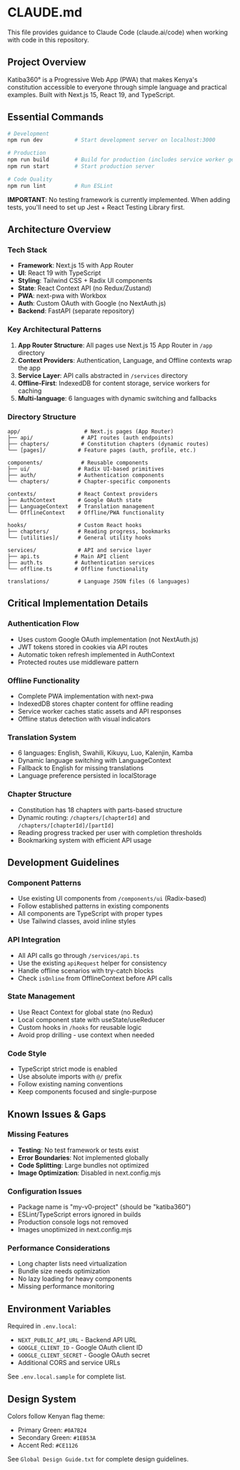 # CLAUDE.md

This file provides guidance to Claude Code (claude.ai/code) when working with code in this repository.

## Project Overview

Katiba360° is a Progressive Web App (PWA) that makes Kenya's constitution accessible to everyone through simple language and practical examples. Built with Next.js 15, React 19, and TypeScript.

## Essential Commands

```bash
# Development
npm run dev          # Start development server on localhost:3000

# Production
npm run build        # Build for production (includes service worker generation)
npm run start        # Start production server

# Code Quality
npm run lint         # Run ESLint
```

**IMPORTANT**: No testing framework is currently implemented. When adding tests, you'll need to set up Jest + React Testing Library first.

## Architecture Overview

### Tech Stack
- **Framework**: Next.js 15 with App Router
- **UI**: React 19 with TypeScript
- **Styling**: Tailwind CSS + Radix UI components
- **State**: React Context API (no Redux/Zustand)
- **PWA**: next-pwa with Workbox
- **Auth**: Custom OAuth with Google (no NextAuth.js)
- **Backend**: FastAPI (separate repository)

### Key Architectural Patterns

1. **App Router Structure**: All pages use Next.js 15 App Router in `/app` directory
2. **Context Providers**: Authentication, Language, and Offline contexts wrap the app
3. **Service Layer**: API calls abstracted in `/services` directory
4. **Offline-First**: IndexedDB for content storage, service workers for caching
5. **Multi-language**: 6 languages with dynamic switching and fallbacks

### Directory Structure

```
app/                    # Next.js pages (App Router)
├── api/               # API routes (auth endpoints)
├── chapters/          # Constitution chapters (dynamic routes)
└── [pages]/          # Feature pages (auth, profile, etc.)

components/            # Reusable components
├── ui/               # Radix UI-based primitives
├── auth/             # Authentication components
└── chapters/         # Chapter-specific components

contexts/             # React Context providers
├── AuthContext       # Google OAuth state
├── LanguageContext   # Translation management
└── OfflineContext    # Offline/PWA functionality

hooks/                # Custom React hooks
├── chapters/         # Reading progress, bookmarks
└── [utilities]/      # General utility hooks

services/             # API and service layer
├── api.ts           # Main API client
├── auth.ts          # Authentication services
└── offline.ts       # Offline functionality

translations/         # Language JSON files (6 languages)
```

## Critical Implementation Details

### Authentication Flow
- Uses custom Google OAuth implementation (not NextAuth.js)
- JWT tokens stored in cookies via API routes
- Automatic token refresh implemented in AuthContext
- Protected routes use middleware pattern

### Offline Functionality
- Complete PWA implementation with next-pwa
- IndexedDB stores chapter content for offline reading
- Service worker caches static assets and API responses
- Offline status detection with visual indicators

### Translation System
- 6 languages: English, Swahili, Kikuyu, Luo, Kalenjin, Kamba
- Dynamic language switching with LanguageContext
- Fallback to English for missing translations
- Language preference persisted in localStorage

### Chapter Structure
- Constitution has 18 chapters with parts-based structure
- Dynamic routing: `/chapters/[chapterId]` and `/chapters/[chapterId]/[partId]`
- Reading progress tracked per user with completion thresholds
- Bookmarking system with efficient API usage

## Development Guidelines

### Component Patterns
- Use existing UI components from `/components/ui` (Radix-based)
- Follow established patterns in existing components
- All components are TypeScript with proper types
- Use Tailwind classes, avoid inline styles

### API Integration
- All API calls go through `/services/api.ts`
- Use the existing `apiRequest` helper for consistency
- Handle offline scenarios with try-catch blocks
- Check `isOnline` from OfflineContext before API calls

### State Management
- Use React Context for global state (no Redux)
- Local component state with useState/useReducer
- Custom hooks in `/hooks` for reusable logic
- Avoid prop drilling - use context when needed

### Code Style
- TypeScript strict mode is enabled
- Use absolute imports with `@/` prefix
- Follow existing naming conventions
- Keep components focused and single-purpose

## Known Issues & Gaps

### Missing Features
- **Testing**: No test framework or tests exist
- **Error Boundaries**: Not implemented globally
- **Code Splitting**: Large bundles not optimized
- **Image Optimization**: Disabled in next.config.mjs

### Configuration Issues
- Package name is "my-v0-project" (should be "katiba360")
- ESLint/TypeScript errors ignored in builds
- Production console logs not removed
- Images unoptimized in next.config.mjs

### Performance Considerations
- Long chapter lists need virtualization
- Bundle size needs optimization
- No lazy loading for heavy components
- Missing performance monitoring

## Environment Variables

Required in `.env.local`:
- `NEXT_PUBLIC_API_URL` - Backend API URL
- `GOOGLE_CLIENT_ID` - Google OAuth client ID
- `GOOGLE_CLIENT_SECRET` - Google OAuth secret
- Additional CORS and service URLs

See `.env.local.sample` for complete list.

## Design System

Colors follow Kenyan flag theme:
- Primary Green: `#0A7B24`
- Secondary Green: `#1EB53A`
- Accent Red: `#CE1126`

See `Global Design Guide.txt` for complete design guidelines.